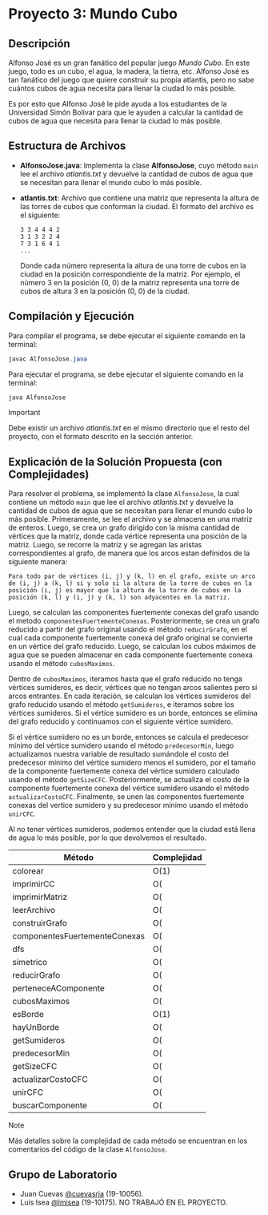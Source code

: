 # Proyecto 3: Mundo Cubo

## Descripción

Alfonso José es un gran fanático del popular juego _Mundo Cubo_. En este juego, todo es un cubo, el agua, la madera, la tierra, etc. Alfonso José es tan fanático del juego que quiere construir su propia atlantis, pero no sabe cuántos cubos de agua necesita para llenar la ciudad lo más posible.

Es por esto que Alfonso José le pide ayuda a los estudiantes de la Universidad Simón Bolívar para que le ayuden a calcular la cantidad de cubos de agua que necesita para llenar la ciudad lo más posible.

## Estructura de Archivos

- **AlfonsoJose.java**: Implementa la clase **AlfonsoJose**, cuyo método `main` lee el archivo _atlantis.txt_ y devuelve la cantidad de cubos de agua que se necesitan para llenar el mundo cubo lo más posible.
- **atlantis.txt**: Archivo que contiene una matriz que representa la altura de las torres de cubos que conforman la ciudad. El formato del archivo es el siguiente:

  ```
  3 3 4 4 4 2
  3 1 3 2 2 4
  7 3 1 6 4 1
  ...
  ```

  Donde cada número representa la altura de una torre de cubos en la ciudad en la posición correspondiente de la matriz. Por ejemplo, el número 3 en la posición (0, 0) de la matriz representa una torre de cubos de altura 3 en la posición (0, 0) de la ciudad.

## Compilación y Ejecución

Para compilar el programa, se debe ejecutar el siguiente comando en la terminal:

```java
javac AlfonsoJose.java
```

Para ejecutar el programa, se debe ejecutar el siguiente comando en la terminal:

```java
java AlfonsoJose
```

> [!IMPORTANT]
> Debe existir un archivo _atlantis.txt_ en el mismo directorio que el resto del proyecto, con el formato descrito en la sección anterior.

## Explicación de la Solución Propuesta (con Complejidades)

Para resolver el problema, se implementó la clase `AlfonsoJose`, la cual contiene un método `main` que lee el archivo _atlantis.txt_ y devuelve la cantidad de cubos de agua que se necesitan para llenar el mundo cubo lo más posible. Primeramente, se lee el archivo y se almacena en una matriz de enteros. Luego, se crea un grafo dirigido con la misma cantidad de vértices que la matriz, donde cada vértice representa una posición de la matriz. Luego, se recorre la matriz y se agregan las aristas correspondientes al grafo, de manera que los
arcos estan definidos de la siguiente manera:

    Para todo par de vértices (i, j) y (k, l) en el grafo, existe un arco de (i, j) a (k, l) si y solo si la altura de la torre de cubos en la posición (i, j) es mayor que la altura de la torre de cubos en la posición (k, l) y (i, j) y (k, l) son adyacentes en la matriz.

Luego, se calculan las componentes fuertemente conexas del grafo usando el metodo `componentesFuertementeConexas`. Posteriormente, se crea un grafo reducido a partir del grafo original usando el método `reducirGrafo`, en el cual cada componente fuertemente conexa del grafo original se convierte en un vértice del grafo reducido. Luego, se calculan los cubos máximos de agua que se pueden almacenar en cada componente fuertemente conexa usando el método `cubosMaximos`. 

Dentro de `cubosMaximos`, iteramos hasta que el grafo reducido no tenga vértices sumideros, es decir, vértices que no tengan arcos salientes pero sí arcos entrantes. En cada iteración, se calculan los vértices sumideros del grafo reducido usando el método `getSumideros`, e iteramos sobre los vértices sumideros. Si el vértice sumidero es un borde, entonces se elimina del grafo reducido y continuamos con el siguiente vértice sumidero. 

Si el vértice sumidero no es un borde, entonces se calcula el predecesor mínimo del vértice sumidero usando el método `predecesorMin`, luego actualizamos nuestra variable de resultado sumándole el costo del predecesor mínimo del vértice sumidero menos el sumidero, por el tamaño de la componente fuertemente conexa del vértice sumidero calculado usando el método `getSizeCFC`. Posteriormente, se actualiza el costo de la componente fuertemente conexa del vértice sumidero usando el método `actualizarCostoCFC`. Finalmente, se unen las componentes fuertemente conexas del vertice sumidero y su predecesor mínimo usando el método `unirCFC`.

Al no tener vértices sumideros, podemos entender que la ciudad está llena de agua lo más posible, por lo que devolvemos el resultado.

| Método | Complejidad |
| ------ | ----------- |
| colorear                      | O(1)               |
| imprimirCC                    | O(|CC|)            |
| imprimirMatriz                | O(|V|)             |
| leerArchivo                   | O(|V|)             |
| construirGrafo                | O(|V|*|E|)         |
| componentesFuertementeConexas | O(|V|*|E|)         |
| dfs                           | O(|V|+|E|)         |
| simetrico                     | O(|V|*|E|)         |
| reducirGrafo                  | O(|V|*|E|)         |
| perteneceAComponente          | O(|V|)             |
| cubosMaximos                  | O(|V|*|E|)         |
| esBorde                       | O(1)               |
| hayUnBorde                    | O(|V|)             |
| getSumideros                  | O(|V|*|E|)         |
| predecesorMin                 | O(|E|)             |
| getSizeCFC                    | O(|V|)             |
| actualizarCostoCFC            | O(|V|)             |
| unirCFC                       | O(|V|)             |
| buscarComponente              | O(|V|)             |

> [!NOTE] 
> Más detalles sobre la complejidad de cada método se encuentran en los comentarios del código de la clase `AlfonsoJose`.

## Grupo de Laboratorio

- Juan Cuevas [@cuevasrja](https://github.com/cuevasrja) (19-10056).
- Luis Isea [@lmisea](https://github.com/lmisea) (19-10175). NO TRABAJÓ EN EL PROYECTO.
